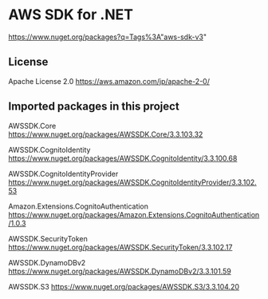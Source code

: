 # AWS SDK for .NET
https://www.nuget.org/packages?q=Tags%3A"aws-sdk-v3"

## License
Apache License 2.0
https://aws.amazon.com/jp/apache-2-0/

## Imported packages in this project
AWSSDK.Core  
https://www.nuget.org/packages/AWSSDK.Core/3.3.103.32

AWSSDK.CognitoIdentity  
https://www.nuget.org/packages/AWSSDK.CognitoIdentity/3.3.100.68

AWSSDK.CognitoIdentityProvider  
https://www.nuget.org/packages/AWSSDK.CognitoIdentityProvider/3.3.102.53

Amazon.Extensions.CognitoAuthentication  
https://www.nuget.org/packages/Amazon.Extensions.CognitoAuthentication/1.0.3

AWSSDK.SecurityToken  
https://www.nuget.org/packages/AWSSDK.SecurityToken/3.3.102.17

AWSSDK.DynamoDBv2
https://www.nuget.org/packages/AWSSDK.DynamoDBv2/3.3.101.59

AWSSDK.S3
https://www.nuget.org/packages/AWSSDK.S3/3.3.104.20